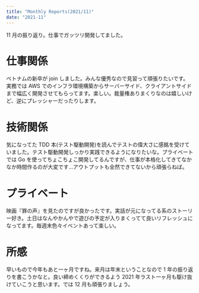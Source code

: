 ```yaml
---
title: "Monthly Reports(2021/11)"
date: "2021-11"
---
```


11 月の振り返り。仕事でガッツリ開発してました。

# 仕事関係

ベトナムの新卒が join しました。みんな優秀なので見習って頑張りたいです。
実務では AWS でのインフラ環境構築からサーバーサイド、クライアントサイドまで幅広く開発させてもらってます。楽しい。裁量権ありまくりなのは嬉しいけど、逆にプレッシャーだったりします。

# 技術関係

気になってた TDD 本(テスト駆動開発)を読んでテストの偉大さに感銘を受けていました。テスト駆動開発しっかり実践できるようになりたいな。プライベートでは Go を使ってちょこちょこ開発してるんですが、仕事が本格化してきてなかなか時間作るのが大変です...アウトプットも全然できてないから頑張らねば。

# プライベート

映画『罪の声』を見たのですが良かったです。実話が元になってる系のストーリー好き。土日はなんやかんやで遊びの予定が入りまくってて良いリフレッシュになってます。毎週末色々イベントあって楽しい。

# 所感

早いもので今年もあと一ヶ月ですね。来月は年末ということなので 1 年の振り返りを書こうかなと。良い締めくくりができるよう 2021 年ラスト一ヶ月も駆け抜けていこうと思います。では 12 月も頑張りましょう。
